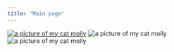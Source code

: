```yaml
---
title: "Main page"
---
```


<a class="no-underline-media" href="/aaxx.ee/projects/laboratoire-scénographique---mapp_mtl-x-moment-factory/"><img src="media/783A9839.jpeg" alt="a picture of my cat molly" style="border-radius:1%"></a>
<img src="media/drapescrowd.jpg" alt="a picture of my cat molly" style="border-radius:1%"/>
<img src="media/molly.png" alt="a picture of my cat molly" style="border-radius:1%"/>